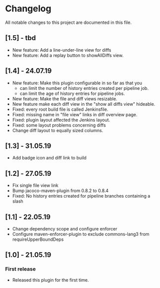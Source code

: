 # Changelog
All notable changes to this project are documented in this file.

## [1.5] - tbd
* New feature: Add a line-under-line view for diffs
* New feature: Add a replay button to showAllDiffs view.

## [1.4] - 24.07.19
* New feature: Make this plugin configurable in so far as that you
  + can limit the number of history entries created per pipeline job.
  + can limit the age of history entries for pipeline jobs.
* New feature: Make the file and diff views resizable.
* New feature make each diff view in the "show all diffs view" hideable.
* Fixed: every root build file is called Jenkinsfile.
* Fixed: missing name in "file view" links in diff overview page.
* Fixed: plugin layout affected the Jenkins layout.
* Fixed: some layout problems concerning diffs
* Change diff layout to equally sized columns.

## [1.3] - 31.05.19
* Add badge icon and diff link to build

## [1.2] - 27.05.19
* Fix single file view link
* Bump jacoco-maven-plugin from 0.8.2 to 0.8.4
* Fixed: No history entries created for pipeline branches containing a slash

## [1.1] - 22.05.19
* Change dependency scope and configure enforcer
* Configure maven-enforcer-plugin to exclude commons-lang3 from requireUpperBoundDeps

## [1.0] - 21.05.19
### First release
* Released this plugin for the first time.
